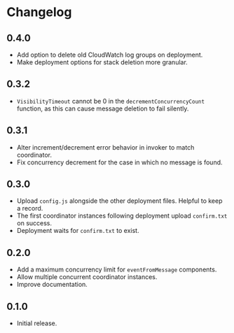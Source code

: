 # Changelog

## 0.4.0

  * Add option to delete old CloudWatch log groups on deployment.
  * Make deployment options for stack deletion more granular.

## 0.3.2

  * `VisibilityTimeout` cannot be 0 in the `decrementConcurrencyCount` function, as this can cause message deletion to fail silently.

## 0.3.1

  * Alter increment/decrement error behavior in invoker to match coordinator.
  * Fix concurrency decrement for the case in which no message is found.

## 0.3.0

  * Upload `config.js` alongside the other deployment files. Helpful to keep a record.
  * The first coordinator instances following deployment upload `confirm.txt` on success.
  * Deployment waits for `confirm.txt` to exist.

## 0.2.0

  * Add a maximum concurrency limit for `eventFromMessage` components.
  * Allow multiple concurrent coordinator instances.
  * Improve documentation.

## 0.1.0

  * Initial release.

